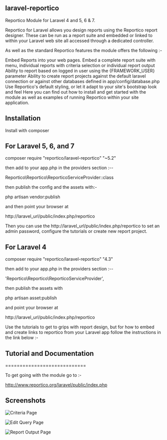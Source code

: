 ## laravel-reportico


Reportico Module for Laravel 4 and 5, 6 & 7.

Reportico for Laravel allows you design reports using the Reportico report designer. These can be run as a report suite and embedded or linked to within your Laravel web site all accessed through a dedicated controller.

As well as the standard Reportico features the module offers the following :-

Embed Reports into your web pages. Embed a complete report suite with menu, individual reports with criteria selection or individual report output
Ability to report based on logged in user using the {FRAMEWORK_USER} parameter
Ability to create report projects against the default laravel connection or against other databases defined in app/config/database.php
Use Reportico's default styling, or let it adapt to your site's bootstrap look and feel
Here you can find out how to install and get started with the module as well as examples of running Reportico within your site application.

## Installation


Install with composer 

For Laravel 5, 6, and 7
-----------------------

composer require "reportico/laravel-reportico"  "~5.2" 

then add to your app.php in the providers section :--

Reportico\Reportico\ReporticoServiceProvider::class 

then publish the config and the assets with:-

php artisan vendor:publish



and then point your browser at

http://laravel_url/public/index.php/reportico



Then you can use the http://laravel_url/public/index.php/reportico to set an admin password, configure the tutorials or create new report project.


For Laravel 4
-------------

composer require "reportico/laravel-reportico"  "4.3" 

then add to your app.php in the providers section :--

'Reportico\Reportico\ReporticoServiceProvider',

then publish the assets with

php artisan asset:publish

and point your browser at

http://laravel_url/public/index.php/reportico



Use the tutorials to get to grips with report design, but for how to embed and create links to reportico from your Laravel app follow the instructions in the link below :-

## Tutorial and Documentation
============================

To get going with the module go to :-

http://www.reportico.org/laravel/public/index.php



## Screenshots


![Criteria Page](/images/reportico_prepare.png?raw=true "Criteria Page")


![Edit Query Page](/images/reportico_sql.png?raw=true "Edit Query Page")


![Report Output Page](/images/reportico_output.png?raw=true "Report Output Page")
